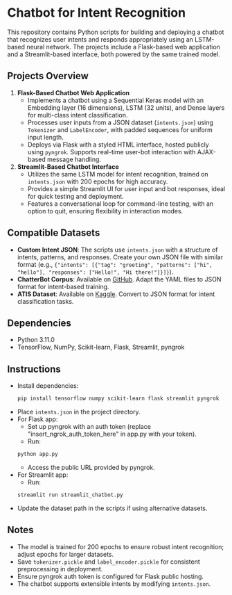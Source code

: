 # Chatbot for Intent Recognition
This repository contains Python scripts for building and deploying a chatbot that recognizes user intents and responds appropriately using an LSTM-based neural network. The projects include a Flask-based web application and a Streamlit-based interface, both powered by the same trained model.
## Projects Overview
1. **Flask-Based Chatbot Web Application**
   - Implements a chatbot using a Sequential Keras model with an Embedding layer (16 dimensions), LSTM (32 units), and Dense layers for multi-class intent classification.
   - Processes user inputs from a JSON dataset (`intents.json`) using `Tokenizer` and `LabelEncoder`, with padded sequences for uniform input length.
   - Deploys via Flask with a styled HTML interface, hosted publicly using `pyngrok`. Supports real-time user-bot interaction with AJAX-based message handling.
2. **Streamlit-Based Chatbot Interface**
   - Utilizes the same LSTM model for intent recognition, trained on `intents.json` with 200 epochs for high accuracy.
   - Provides a simple Streamlit UI for user input and bot responses, ideal for quick testing and deployment.
   - Features a conversational loop for command-line testing, with an option to quit, ensuring flexibility in interaction modes.
## Compatible Datasets
- **Custom Intent JSON**: The scripts use `intents.json` with a structure of intents, patterns, and responses. Create your own JSON file with similar format (e.g., `{"intents": [{"tag": "greeting", "patterns": ["hi", "hello"], "responses": ["Hello!", "Hi there!"]}]}`).
- **ChatterBot Corpus**: Available on [GitHub](https://github.com/gunthercox/chatterbot-corpus). Adapt the YAML files to JSON format for intent-based training.
- **ATIS Dataset**: Available on [Kaggle](https://www.kaggle.com/datasets/hassanamin/atis-airlinetravelinformationsystem). Convert to JSON format for intent classification tasks.
## Dependencies
- Python 3.11.0
- TensorFlow, NumPy, Scikit-learn, Flask, Streamlit, pyngrok
## Instructions
- Install dependencies:
  ```bash
  pip install tensorflow numpy scikit-learn flask streamlit pyngrok
  ```
- Place `intents.json` in the project directory.
- For Flask app:
   - Set up pyngrok with an auth token (replace "insert_ngrok_auth_token_here" in app.py with your token).
   - Run:
  ```bash
  python app.py
  ```
   - Access the public URL provided by pyngrok.
- For Streamlit app:
   - Run:
  ```bash
  streamlit run streamlit_chatbot.py
  ```
- Update the dataset path in the scripts if using alternative datasets.
## Notes
- The model is trained for 200 epochs to ensure robust intent recognition; adjust epochs for larger datasets.
- Save `tokenizer.pickle` and `label_encoder.pickle` for consistent preprocessing in deployment.
- Ensure pyngrok auth token is configured for Flask public hosting.
- The chatbot supports extensible intents by modifying `intents.json`.
